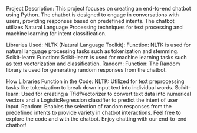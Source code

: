 Project Description:
This project focuses on creating an end-to-end chatbot using Python. The chatbot is designed to engage in conversations with users, providing responses based on predefined intents. The chatbot utilizes Natural Language Processing techniques for text processing and machine learning for intent classification.

Libraries Used:
NLTK (Natural Language Toolkit):
Function: NLTK is used for natural language processing tasks such as tokenization and stemming.
Scikit-learn:
Function: Scikit-learn is used for machine learning tasks such as text vectorization and classification.
Random:
Function: The Random library is used for generating random responses from the chatbot.


How Libraries Function in the Code:
NLTK: Utilized for text preprocessing tasks like tokenization to break down input text into individual words.
Scikit-learn: Used for creating a TfidfVectorizer to convert text data into numerical vectors and a LogisticRegression classifier to predict the intent of user input.
Random: Enables the selection of random responses from the predefined intents to provide variety in chatbot interactions.
Feel free to explore the code and with the chatbot. Enjoy chatting with our end-to-end chatbot!
